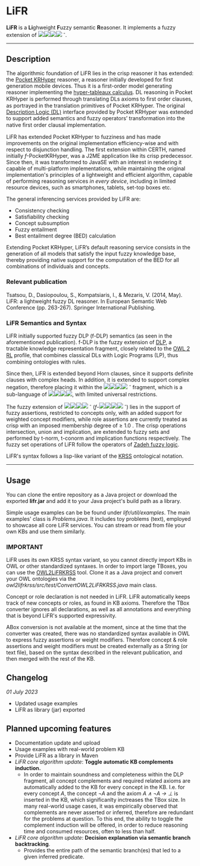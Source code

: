 # LiFR
**LiFR** is a **Li**ghweight **F**uzzy semantic **R**easoner. It implements a fuzzy extension of ![](https://wikimedia.org/api/rest_v1/media/math/render/svg/2302a18e269dbecc43c57c0c2aced3bfae15278d)![](https://wikimedia.org/api/rest_v1/media/math/render/svg/19ef4c7b923a5125ac91aa491838a95ee15b804f)![](https://wikimedia.org/api/rest_v1/media/math/render/svg/0e9730a0ada0426927ff64141eb9f505eca132d4)![](https://wikimedia.org/api/rest_v1/media/math/render/svg/4e63ea009de5efbca2fc285b8550daaed577c6b8) <sup>-</sup>.

------------


## Description ##
The algorithmic foundation of LiFR lies in the crisp reasoner it has extended: the [Pocket KRHyper](http://ceur-ws.org/Vol-189/submission_36.pdf) reasoner, a reasoner initially developed for first generation mobile devices. Thus it is a first-order model generating reasoner implementing the [hyper-tableaux calculus](http://link.springer.com/chapter/10.1007/3-540-69778-0_14). DL reasoning in Pocket KRHyper is performed through translating DLs axioms to ﬁrst order clauses, as portrayed in the translation primitives of Pocket KRHyper. The original [Description Logic (DL)](http://arxiv.org/pdf/1201.4089.pdf) interface provided by Pocket KRHyper was extended to support added semantics and fuzzy operators’ transformation into the native ﬁrst order clausal implementation. 

LiFR has extended Pocket KRHyper to fuzziness and has made improvements on the original implementation efficiency-wise and with respect to disjunction handling. The first extension within CERTH, named initially *f*-PocketKRHyper, was a J2ME application like its crisp predecessor. Since then, it was transformed to JavaSE with an interest in rendering it capable of multi-platform implementations, while maintaining the original implementation's principles of a lightweight and efficient algorithm, capable of performing reasoning services *in every device*, including in limited resource devices, such as smartphones, tablets, set-top boxes etc.

The general inferencing services provided by LiFR are:

 - Consistency checking
 - Satisfiability checking
 - Concept subsumption
 - Fuzzy entailment
 - Best entailment degree (BED) calculation

Extending Pocket KRHyper, LiFR’s default reasoning service consists in the generation of all models that satisfy the input fuzzy knowledge base, thereby providing native support for the computation of the BED for all combinations of individuals and concepts.

### Relevant publication ###
Tsatsou, D., Dasiopoulou, S., Kompatsiaris, I., & Mezaris, V. (2014, May). LiFR: a lightweight fuzzy DL reasoner. In European Semantic Web Conference (pp. 263-267). Springer International Publishing. 

### LiFR Semantics and Syntax ###
LiFR initially supported fuzzy DLP (f-DLP) semantics (as seen in the aforementioned publication). f-DLP is the fuzzy extension of [DLP](http://www.cs.man.ac.uk/~horrocks/Publications/download/2003/p117-grosof.pdf), a tractable knowledge representation fragment, closely related to the [OWL 2 RL](http://www.w3.org/TR/owl2-profiles/#OWL_2_RL) proﬁle, that combines classical DLs with Logic Programs (LP), thus combining ontologies with rules.

Since then, LiFR is extended beyond Horn clauses, since it supports definite clauses with complex heads. In addition, it is extended to support complex negation, therefore placing it within the ![](https://wikimedia.org/api/rest_v1/media/math/render/svg/2302a18e269dbecc43c57c0c2aced3bfae15278d)![](https://wikimedia.org/api/rest_v1/media/math/render/svg/19ef4c7b923a5125ac91aa491838a95ee15b804f)![](https://wikimedia.org/api/rest_v1/media/math/render/svg/0e9730a0ada0426927ff64141eb9f505eca132d4)![](https://wikimedia.org/api/rest_v1/media/math/render/svg/4e63ea009de5efbca2fc285b8550daaed577c6b8) <sup>-</sup> fragment, which is a sub-language of  ![](https://wikimedia.org/api/rest_v1/media/math/render/svg/2302a18e269dbecc43c57c0c2aced3bfae15278d)![](https://wikimedia.org/api/rest_v1/media/math/render/svg/19ef4c7b923a5125ac91aa491838a95ee15b804f)![](https://wikimedia.org/api/rest_v1/media/math/render/svg/0e9730a0ada0426927ff64141eb9f505eca132d4)![](https://wikimedia.org/api/rest_v1/media/math/render/svg/4e63ea009de5efbca2fc285b8550daaed577c6b8), with limited universal restrictions.

The fuzzy extension of ![](https://wikimedia.org/api/rest_v1/media/math/render/svg/2302a18e269dbecc43c57c0c2aced3bfae15278d)![](https://wikimedia.org/api/rest_v1/media/math/render/svg/19ef4c7b923a5125ac91aa491838a95ee15b804f)![](https://wikimedia.org/api/rest_v1/media/math/render/svg/0e9730a0ada0426927ff64141eb9f505eca132d4)![](https://wikimedia.org/api/rest_v1/media/math/render/svg/4e63ea009de5efbca2fc285b8550daaed577c6b8) <sup>-</sup> (*f*-![](https://wikimedia.org/api/rest_v1/media/math/render/svg/2302a18e269dbecc43c57c0c2aced3bfae15278d)![](https://wikimedia.org/api/rest_v1/media/math/render/svg/19ef4c7b923a5125ac91aa491838a95ee15b804f)![](https://wikimedia.org/api/rest_v1/media/math/render/svg/0e9730a0ada0426927ff64141eb9f505eca132d4)![](https://wikimedia.org/api/rest_v1/media/math/render/svg/4e63ea009de5efbca2fc285b8550daaed577c6b8) <sup>-</sup>) lies in the support of fuzzy assertions, restricted to concepts only, with an added support for weighted concept modifiers, while role assertions are currently treated as crisp with an imposed membership degree of ≥ 1.0 . The crisp operations intersection, union and implication, are extended to fuzzy sets and performed by t-norm, t-conorm and implication functions respectively. The fuzzy set operations of LiFR follow the operators of [Zadeh fuzzy logic](http://www-bisc.cs.berkeley.edu/Zadeh-1965.pdf). 

LiFR's syntax follows a lisp-like variant of the [KRSS](http://dl.kr.org/dl97/krss.ps) ontological notation. 


------------
## Usage ##
You can clone the entire repository as a Java project or download the exported **lifr.jar** and add it to your Java project's build path as a library. 

Simple usage examples can be be found under *lifr/util/examples*. The main examples' class is *Problems.java*. It includes toy problems (text), employed to showcase all core LiFR services. You can stream or read from file your own KBs and use them similarly. 

### IMPORTANT ###

LiFR uses its own KRSS syntax variant, so you cannot directly import KBs in OWL or other standardized syntaxes. In order to import large TBoxes, you can use the [OWL2LiFRKRSS](https://github.com/lifr-reasoner/owl2lifrkrss) tool. Clone it as a Java project and convert your OWL ontologies via the *owl2lifrkrss/src/test/ConvertOWL2LiFRKRSS.java* main class. 

Concept or role declaration is not needed in LiFR. LiFR automatically keeps track of new concepts or roles, as found in KB axioms. Therefore the TBox converter ignores all declarations, as well as all annotations and everything that is beyond LiFR's supported expressivity.

ABox conversion is not available at the moment, since at the time that the converter was created, there was no standardized syntax available in OWL to express fuzzy assertions or weight modifiers. Therefore concept & role assertions and weight modifiers must be created externally as a String (or text file), based on the syntax described in the relevant publication, and then merged with the rest of the KB.  
 

## Changelog
*01 July 2023*

- Updated usage examples
- LiFR as library (jar) exported

## Planned upcoming features
- Documentation update and upload
- Usage examples with real-world problem KB
- Provide LiFR as a library in Maven
- *LiFR core algorithm update*: **Toggle automatic KB complements induction.** 
  - In order to maintain soundness and completeness within the DLP fragment, all concept complements and required related axioms are automatically added to the KB for every concept in the KB. I.e. for every concept *A*, the concept *&not;A* and the axiom *A &and; &not;A &rarr; &perp;* is inserted in the KB, which significanlty inctreases the TBox size. In many real-world usage cases, it was empirically observed that complements are never asserted or inferred, therefore are redundant for the problems at question. To this end, the ability to toggle the complement induction will be offered, in order to reduce reasoning time and consumed resources, often to less than half. 
- *LiFR core algorithm update*: **Decision explanation via semantic branch backtracking**. 
  - Provides the entire path of the semantic branch(es) that led to a given inferred predicate. 
